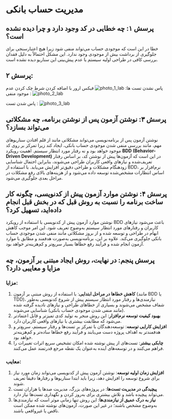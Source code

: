 # مدیریت حساب بانکی

## پرسش ۱: چه خطایی در کد وجود دارد و چرا دیده نشده است؟

خطا در این است که موجودی حساب می‌تواند منفی شود زیرا هیچ اعتبارسنجی برای جلوگیری از برداشت بیش از موجودی وجود ندارد. این مشکل احتمالاً به دلیل فقدان بررسی کافی در طراحی اولیه سیستم یا عدم پیش‌بینی این سناریو دیده نشده است.


## پرسش ۲:
پاس نشدن تست ها‌:
![photo_1_lab](https://github.com/user-attachments/assets/71e8d186-9550-4184-880b-1d89b96cc4fc)
فیکس ارور با اضافه کردن شرط چک کردن عدم موجود منفی :
![photo_2_lab](https://github.com/user-attachments/assets/e972c1e5-5cd1-47a9-bb50-ae837515f9f9)

پاس شدن تست :
![photo_3_lab](https://github.com/user-attachments/assets/6e9ab4cb-35c7-47fa-b960-b2af936144ae)


## پرسش ۳: نوشتن آزمون پس از نوشتن برنامه، چه مشکلاتی می‌تواند بسازد؟

نوشتن آزمون پس از برنامه‌نویسی می‌تواند مشکلاتی مانند از قلم افتادن سناریوهای مهم، مانند بررسی منفی شدن موجودی حساب بانکی، ایجاد کند زیرا تمرکز بر روی کد موجود خواهد بود و نه رفتار مورد انتظار سیستم. اهمیت رویکرد **BDD (Behavior-Driven Development)** در این است که آزمون‌ها پیش از نوشتن کد، بر اساس رفتار تعریف‌شده و نیازهای واقعی کاربران طراحی می‌شوند، بنابراین احتمال شناسایی زودهنگام مشکلات و طراحی دقیق‌تر افزایش می‌یابد. با استفاده از BDD، نرم‌افزار بر اساس انتظارات مشخص‌شده توسعه داده می‌شود و از هزینه‌های بالای رفع مشکلات در مراحل بعدی جلوگیری می‌شود.


## پرسش ۴: نوشتن موارد آزمون پیش از کدنویسی، چگونه کار ساخت برنامه را نسبت به روش قبل که در بخش قبل انجام داده‌اید، تسهیل کرد؟
نوشتن موارد آزمون پیش از کدنویسی با استفاده از رویکرد BDD باعث می‌شود نیازهای کاربران و رفتارهای مورد انتظار سیستم به‌وضوح تعریف شود. این امر موجب کاهش ابهام در طراحی و توسعه شده و از بروز مشکلاتی مانند منفی شدن موجودی حساب بانکی جلوگیری می‌کند. علاوه بر این، برنامه‌نویسی به‌صورت هدفمند و مطابق با موارد آزمون انجام شده و فرآیند رفع خطاها بسیار سریع‌تر و کم‌هزینه‌تر خواهد بود.

## پرسش پنجم: در نهایت، روش ایجاد مبتنی بر آزمون، چه مزایا و معایبی دارد؟

### مزایا:
1. **کاهش خطاها در مراحل ابتدایی**: با استفاده از روش مبتنی بر آزمون (مانند BDD یا TDD)، نیازمندی‌ها و رفتار مورد انتظار سیستم پیش از شروع کدنویسی به‌طور شفاف مشخص می‌شوند و بسیاری از خطاهای طراحی و نیازهای نادیده گرفته شده (مانند منفی شدن موجودی حساب بانکی) شناسایی می‌شوند.
2. **بهبود کیفیت توسعه نرم‌افزار**: این روش منجر به تولید کدی تمیزتر و قابل اعتمادتر می‌شود که مطابقت بیشتری با نیازهای واقعی کاربران دارد.
3. **افزایش کارایی توسعه**: توسعه‌دهندگان با تمرکز بر تست‌ها و رفتار سیستم، سریع‌تر و هدفمندتر به اهداف پروژه دست می‌یابند و فرآیند رفع خطاها ساده‌تر و کم‌هزینه‌تر خواهد بود.
4. **چابکی بیشتر**: تست‌های از پیش نوشته شده امکان تشخیص سریع اثرات تغییرات را فراهم می‌کنند و در توسعه‌های آینده به‌عنوان یک نقطه مرجع قدرتمند عمل می‌کنند.

### معایب:
1. **افزایش زمان اولیه توسعه**: نوشتن آزمون پیش از کدنویسی می‌تواند زمان مورد نیاز برای شروع توسعه را افزایش دهد، زیرا باید ابتدا سناریوها و رفتارها دقیقاً تعریف شوند.
2. **پیچیدگی در مدیریت تست‌ها**: در پروژه‌های بزرگ، مدیریت صدها یا هزاران تست می‌تواند پیچیده باشد و تلاش بیشتری برای به‌روز کردن و نگهداری تست‌ها نیاز دارد.
3. **نیاز به درک عمیق از نیازمندی‌ها**: این روش تنها زمانی موثر است که نیازمندی‌ها به‌وضوح مشخص باشند؛ در غیر این صورت، آزمون‌های نوشته شده ممکن است ناقص یا غیرواقعی باشند.
